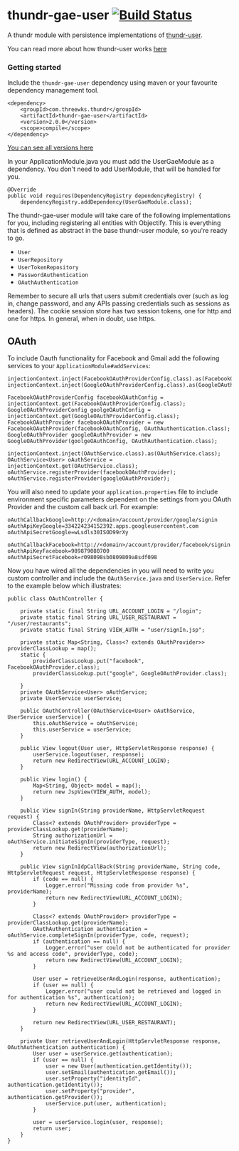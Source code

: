 thundr-gae-user [![Build Status](https://travis-ci.org/3wks/thundr-gae-user.svg)](https://travis-ci.org/3wks/thundr-gae-user)
=================

A thundr module with persistence implementations of [thundr-user](https://github.com/3wks/thundr-user).

You can read more about how thundr-user works [here](https://github.com/3wks/thundr-user)

### Getting started

Include the ``thundr-gae-user`` dependency using maven or your favourite dependency management tool.
    
    <dependency>
        <groupId>com.threewks.thundr</groupId>
        <artifactId>thundr-gae-user</artifactId>
        <version>2.0.0</version>
        <scope>compile</scope>
    </dependency>

[You can see all versions here](http://search.maven.org/#search%7Cgav%7C1%7Cg%3A%22com.threewks.thundr%22%20AND%20a%3A%22thundr-gae-user%22)

In your ApplicationModule.java you must add the UserGaeModule as a dependency. You don't need to add UserModule, that will be handled for you.

    @Override
    public void requires(DependencyRegistry dependencyRegistry) {
        dependencyRegistry.addDependency(UserGaeModule.class);

The thundr-gae-user module will take care of the following implementations for you, including registering all entities with Objectify. This is everything that is defined as abstract in the base thundr-user module, so you're ready to go. 

* ``User``
* ``UserRepository``
* ``UserTokenRepository``
* ``PasswordAuthentication`` 
* ``OAuthAuthentication`` 

Remember to secure all urls that users submit credentials over (such as log in, change password, and any APIs passing credentials such as sessions as headers). The cookie session store has two session tokens, one for http and one for https. In general, when in doubt, use https.

OAuth
-----

To include Oauth functionality for Facebook and Gmail add the following services to your `ApplicationModule#addServices`:

	injectionContext.inject(FacebookOAuthProviderConfig.class).as(FacebookOAuthProviderConfig.class);
	injectionContext.inject(GoogleOAuthProviderConfig.class).as(GoogleOAuthProviderConfig.class);

	FacebookOAuthProviderConfig facebookOAuthConfig = injectionContext.get(FacebookOAuthProviderConfig.class);
	GoogleOAuthProviderConfig goolgeOAuthConfig = injectionContext.get(GoogleOAuthProviderConfig.class);
	FacebookOAuthProvider facebookOAuthProvider = new FacebookOAuthProvider(facebookOAuthConfig, OAuthAuthentication.class);
	GoogleOAuthProvider googleOAuthProvider = new GoogleOAuthProvider(goolgeOAuthConfig, OAuthAuthentication.class);

	injectionContext.inject(OAuthService.class).as(OAuthService.class);
	OAuthService<User> oAuthService = injectionContext.get(OAuthService.class);
	oAuthService.registerProvider(facebookOAuthProvider);
	oAuthService.registerProvider(googleOAuthProvider);


You will also need to update your `application.properties` file to include environment specific parameters dependent
on the settings from you OAuth Provider and the custom call back url. For example:

	oAuthCallbackGoogle=http://<domain>/account/provider/google/signin
	oAuthApiKeyGoogle=334224234152392.apps.googleusercontent.com
	oAuthApiSecretGoogle=wLsdls30ISOD99rXy
	
	oAuthCallbackFacebook=http://<domain>/account/provider/facebook/signin
	oAuthApiKeyFacebook=989879080700
	oAuthApiSecretFacebook=r098098sb0809809a8sdf098

Now you have wired all the dependencies in you will need to write you custom controller and include the `OAuthService.java` and `UserService`.
Refer to the example below which illustrates:


	public class OAuthController {
	
	    private static final String URL_ACCOUNT_LOGIN = "/login";
	    private static final String URL_USER_RESTAURANT = "/user/restaurants";
	    private static final String VIEW_AUTH = "user/signIn.jsp";
	
	    private static Map<String, Class<? extends OAuthProvider>> providerClassLookup = map();
	    static {
	        providerClassLookup.put("facebook", FacebookOAuthProvider.class);
	        providerClassLookup.put("google", GoogleOAuthProvider.class);
	
	    }
	    private OAuthService<User> oAuthService;
	    private UserService userService;
	
	    public OAuthController(OAuthService<User> oAuthService, UserService userService) {
	        this.oAuthService = oAuthService;
	        this.userService = userService;
	    }
	
	    public View logout(User user, HttpServletResponse response) {
	        userService.logout(user, response);
	        return new RedirectView(URL_ACCOUNT_LOGIN);
	    }
	
	    public View login() {
	        Map<String, Object> model = map();
	        return new JspView(VIEW_AUTH, model);
	    }
	
	    public View signIn(String providerName, HttpServletRequest request) {
	        Class<? extends OAuthProvider> providerType = providerClassLookup.get(providerName);
	        String authorizationUrl = oAuthService.initiateSignIn(providerType, request);
	        return new RedirectView(authorizationUrl);
	    }
	
	    public View signInIdpCallBack(String providerName, String code, HttpServletRequest request, HttpServletResponse response) {
	        if (code == null) {
	            Logger.error("Missing code from provider %s", providerName);
	            return new RedirectView(URL_ACCOUNT_LOGIN);
	        }
	
	        Class<? extends OAuthProvider> providerType = providerClassLookup.get(providerName);
	        OAuthAuthentication authentication = oAuthService.completeSignIn(providerType, code, request);
	        if (authentication == null) {
	            Logger.error("user could not be authenticated for provider %s and access code", providerType, code);
	            return new RedirectView(URL_ACCOUNT_LOGIN);
	        }
	
	        User user = retrieveUserAndLogin(response, authentication);
	        if (user == null) {
	            Logger.error("user could not be retrieved and logged in for authentication %s", authentication);
	            return new RedirectView(URL_ACCOUNT_LOGIN);
	        }
	
	        return new RedirectView(URL_USER_RESTAURANT);
	    }
	
	    private User retrieveUserAndLogin(HttpServletResponse response, OAuthAuthentication authentication) {
	        User user = userService.get(authentication);
	        if (user == null) {
	            user = new User(authentication.getIdentity());
	            user.setEmail(authentication.getEmail());
	            user.setProperty("identityId", authentication.getIdentity());
	            user.setProperty("provider", authentication.getProvider());
	            userService.put(user, authentication);
	        }
	
	        user = userService.login(user, response);
	        return user;
	    }
	}

